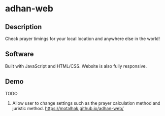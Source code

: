 # adhan-web
## Description
Check prayer timings for your local location and anywhere else in the world!

## Software
Built with JavaScript and HTML/CSS. Website is also fully responsive.

## Demo
TODO
1. Allow user to change settings such as the prayer calculation method and juristic method.
https://motalhak.github.io/adhan-web/
